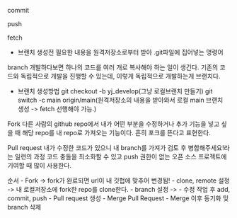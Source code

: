 

commit


push

fetch
  - 브랜치 생성전 필요한 내용을 원격저장소로부터 받아 .git파일에 집어넣는 명령어

branch
  개발하다보면 하나의 코드를 여러 개로 복사해야 하는 일이 생긴다.
  기존의 코드와 독립적으로 개발을 진행할 수 있는데, 이렇게 독립적으로 개발하는게 브랜치다.
  
  - 브랜치 생성방법
    git checkout -b yj_develop(그냥 로컬브랜치 만들기)
    git switch -c main origin/main(원격저장소의 내용을 받아와서 로컬 main 브랜치 생성 -> fetch 선행해야 가능.)

Fork
  다른 사람의 github repo에서 내가 어떤 부분을 수정하거나 추가 기능을 넣고 싶을 때 해당 repo를 내 repo로 가져오는 기능이다.
  흔히 포크를 뜬다고 표현한다.

Pull request
  내가 수정한 코드가 있으니 내 branch를 가져가 검토 후 병합해주세요!라는 일련의 과정
  코드 충돌을 최소화할 수 있고 push 권한이 없는 오픈 소스 프로젝트에 기여할 때 많이 사용한다.
  
  순서
    - Fork
      -> fork가 완료되면 url이 내 깃헙에 맞추어 변경됨!
    - clone, remote 설정
      -> 내 로컬저장소에 fork한 repo를 clone한다.
    - branch 설정
      -> 
    - 수정 작업 후 add, commit, push
    - Pull request 생성
    - Merge Pull Request
    - Merge 이후 동기화 및 branch 삭제
    





